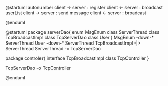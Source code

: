 @startuml
autonumber
client -> server : register
client <- server : broadcast userList
client -> server : send message
client <- server : broadcast

@enduml

@startuml
package serverDao{
	enum MsgEnum
	class ServerThread
	class TcpBroadcastImpl
	class TcpServerDao
	class User
}
MsgEnum -down-* ServerThread
User -down-* ServerThread
TcpBroadcastImpl -|> ServerThread
ServerThread -o TcpServerDao

package controler{
	interface TcpBroadcastImpl
	class TcpController
}

TcpServerDao -o TcpController 

@enduml
